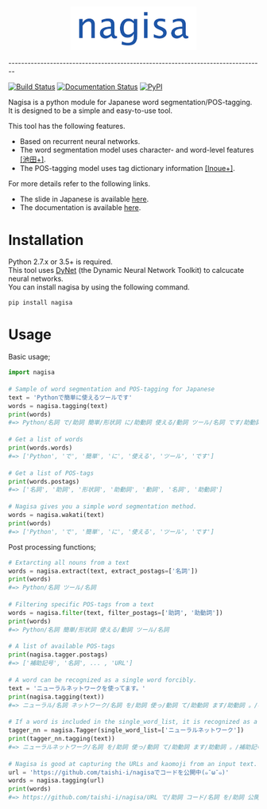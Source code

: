 <p align="center"><img width="50%" src="/nagisa/data/nagisa_image.jpg"/></p>
--------------------------------------------------------------------------------

[![Build Status](https://travis-ci.org/taishi-i/nagisa.svg?branch=master)](https://travis-ci.org/taishi-i/nagisa)
[![Documentation Status](https://readthedocs.org/projects/nagisa/badge/?version=latest)](https://nagisa.readthedocs.io/en/latest/?badge=latest)
[![PyPI](https://img.shields.io/pypi/v/nagisa.svg)](https://pypi.python.org/pypi/nagisa)

Nagisa is a python module for Japanese word segmentation/POS-tagging.  
It is designed to be a simple and easy-to-use tool.  

This tool has the following features.
- Based on recurrent neural networks. 
- The word segmentation model uses character- and word-level features [[池田+]](http://www.anlp.jp/proceedings/annual_meeting/2017/pdf_dir/B6-2.pdf).
- The POS-tagging model uses tag dictionary information [[Inoue+]](http://www.aclweb.org/anthology/K17-1042).

For more details refer to the following links.
- The slide in Japanese is available [here](https://drive.google.com/open?id=1AzR5wh5502u_OI_Jxwsq24t-er_rnJBP).
- The documentation is available [here](https://nagisa.readthedocs.io/en/latest/?badge=latest).

Installation
=============

Python 2.7.x or 3.5+ is required.  
This tool uses [DyNet](https://github.com/clab/dynet) (the Dynamic Neural Network Toolkit) to calcucate neural networks.  
You can install nagisa by using the following command.
```bash
pip install nagisa
```

Usage
======
Basic usage;
```python
import nagisa

# Sample of word segmentation and POS-tagging for Japanese
text = 'Pythonで簡単に使えるツールです'
words = nagisa.tagging(text)
print(words) 
#=> Python/名詞 で/助詞 簡単/形状詞 に/助動詞 使える/動詞 ツール/名詞 です/助動詞

# Get a list of words
print(words.words) 
#=> ['Python', 'で', '簡単', 'に', '使える', 'ツール', 'です']

# Get a list of POS-tags
print(words.postags) 
#=> ['名詞', '助詞', '形状詞', '助動詞', '動詞', '名詞', '助動詞']

# Nagisa gives you a simple word segmentation method.
words = nagisa.wakati(text)
print(words) 
#=> ['Python', 'で', '簡単', 'に', '使える', 'ツール', 'です']
```


Post processing functions;
```python
# Extarcting all nouns from a text 
words = nagisa.extract(text, extract_postags=['名詞']) 
print(words)   
#=> Python/名詞 ツール/名詞    
   
# Filtering specific POS-tags from a text  
words = nagisa.filter(text, filter_postags=['助詞', '助動詞']) 
print(words)   
#=> Python/名詞 簡単/形状詞 使える/動詞 ツール/名詞    
   
# A list of available POS-tags 
print(nagisa.tagger.postags)   
#=> ['補助記号', '名詞', ... , 'URL']

# A word can be recognized as a single word forcibly.   
text = 'ニューラルネットワークを使ってます。'  
print(nagisa.tagging(text))    
#=> ニューラル/名詞 ネットワーク/名詞 を/助詞 使っ/動詞 て/助動詞 ます/助動詞 。/補助記号  

# If a word is included in the single_word_list, it is recognized as a single word.    
tagger_nn = nagisa.Tagger(single_word_list=['ニューラルネットワーク']) 
print(tagger_nn.tagging(text))     
#=> ニューラルネットワーク/名詞 を/助詞 使っ/動詞 て/助動詞 ます/助動詞 。/補助記号

# Nagisa is good at capturing the URLs and kaomoji from an input text.
url = 'https://github.com/taishi-i/nagisaでコードを公開中(๑¯ω¯๑)'   
words = nagisa.tagging(url)
print(words)   
#=> https://github.com/taishi-i/nagisa/URL で/助詞 コード/名詞 を/助詞 公開/名詞 中/接尾辞 (๑　̄ω　̄๑)/補助記号
```
